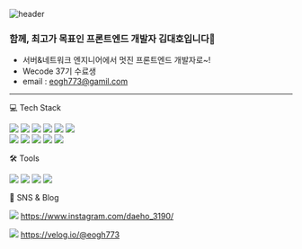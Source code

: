 ![header](https://capsule-render.vercel.app/api?type=soft&color=gradient&height=150&section=header&text=Daeho%20Kim&fontSize=60)

### 함께, 최고가 목표인 프론트엔드 개발자 김대호입니다🥹
- 서버&네트워크 엔지니어에서 멋진 프론트엔드 개발자로~!
- Wecode 37기 수료생 
- email : eogh773@gamil.com 
-----------------------


💻 Tech Stack 

<img src="https://img.shields.io/badge/React-aqua?style=flat&logo=react&logoColor=white&magin-left=5px"/>  <img src="https://img.shields.io/badge/Vue-green?style=flat&logo=vue.js&logoColor=white&magin-left=5px"/>  <img src="https://img.shields.io/badge/HTML-orange?style=flat&logo=HTML5&logoColor=white&magin-left=5px"/>  <img src="https://img.shields.io/badge/CSS-blue?style=flat&logo=CSS3&logoColor=white&magin-left=5px"/>  <img src="https://img.shields.io/badge/JavaScript-yellow?style=flat&logo=JavaScript&logoColor=white&magin-left=5px"/>  <img src="https://img.shields.io/badge/BootStarp-purple?style=flat&logo=BootStrap&logoColor=white&magin-left=5px"/>  
<img src="https://img.shields.io/badge/CentOs-white?style=flat&logo=CentOs&logoColor=red&magin-left=5px"/>  <img src="https://img.shields.io/badge/RedHat-white?style=flat&logo=RedHat&logoColor=red&magin-left=5px"/>  <img src="https://img.shields.io/badge/AWS-white?style=flat&logo=Amazon AWS&logoColor=red&magin-left=5px"/> <img src="https://img.shields.io/badge/Vite-orchid?style=flat&logo=VITE&logoColor=white&magin-left=5px"/> <img src="https://img.shields.io/badge/Redux-fuchsia?style=flat&logo=Redux&logoColor=white&magin-left=5px"/>



🛠 Tools

<img src="https://img.shields.io/badge/GitHub-gray?style=flat&logo=GitHub&logoColor=red&magin-left=5px"/>  <img src="https://img.shields.io/badge/GitLab-gray?style=flat&logo=GitLab&logoColor=red&magin-left=5px"/>  <img src="https://img.shields.io/badge/FileZilla-gray?style=flat&logo=FileZilla&logoColor=red&magin-left=5px"/>   <img src="https://img.shields.io/badge/Tomcat-gray?style=flat&logo=Apache Tomcat&logoColor=red&magin-left=5px"/> 


🐶 SNS & Blog

<img src="https://img.shields.io/badge/Instagram-pink?style=flat&logo=Instagram&logoColor=white&magin-left=5px"/> https://www.instagram.com/daeho_3190/

<img src="https://img.shields.io/badge/Velog-green?style=flat&logo=Velog&logoColor=white&magin-left=5px"/> https://velog.io/@eogh773


